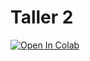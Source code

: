 # Taller 2

<a href="https://colab.research.google.com/github/rctejon/city-skating-regression/blob/master/rc.tejon-taller2.ipynb" target="_parent"><img src="https://colab.research.google.com/assets/colab-badge.svg" alt="Open In Colab"/></a>